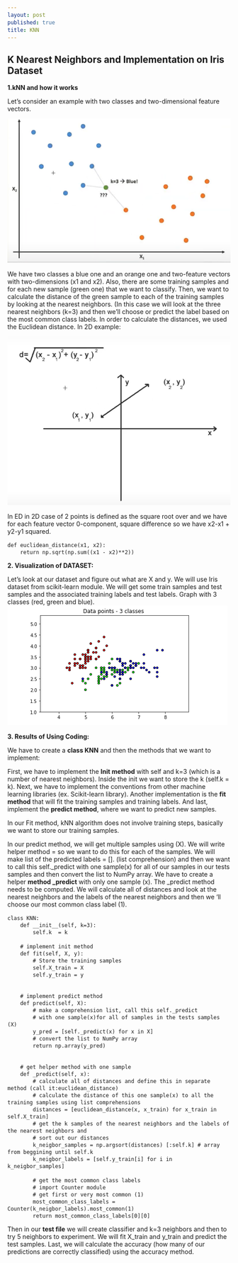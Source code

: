 ```yaml
---
layout: post
published: true
title: KNN
---
```


## K Nearest Neighbors and Implementation on Iris Dataset



**1.kNN and how it works**

Let’s consider an example with two classes and two-dimensional feature vectors.


![image](https://raw.githubusercontent.com/ivaben/Ivana-dashboard.github.io/master/img/knn_jpg.PNG)

We have two classes a blue one and an orange one and two-feature vectors with two-dimensions (x1 and x2).  Also, there are some training samples and for each new sample (green one) that we want to classify. Then, we want to calculate the distance of the green sample to each of the training samples by looking at the nearest neighbors. (In this case we will look at the three nearest neighbors (k=3) and then we’ll choose or predict the label based on the most common class labels.
In order to calculate the distances, we used the Euclidean distance.  In 2D example:

![image](https://github.com/ivaben/Ivana-dashboard.github.io/blob/master/img/ED_css.PNG)

In ED in 2D case of 2 points is defined as the square root over and we have for each feature vector 0-component, square difference so we have x2-x1 + y2-y1 squared.

~~~
def euclidean_distance(x1, x2):
    return np.sqrt(np.sum((x1 - x2)**2))
~~~


**2. Visualization of DATASET:**

Let’s look at our dataset and figure out what are X and y. We will use Iris dataset from scikit-learn module.
We will get some train samples and test samples and the associated training labels and test labels. 
Graph with 3 classes (red, green and blue).
![image](https://github.com/ivaben/Ivana-dashboard.github.io/blob/master/img/data_points.PNG)

**3. Results of Using Coding:**

We have to create a **class KNN** and then the methods that we want to implement:

First, we have to implement the **Init method** with self and k=3 (which is a number of nearest neighbors). Inside the init we want to store the k (self.k = k).
Next, we have to implement the conventions from other machine learning libraries (ex. Scikit-learn library).
Another implementation is the **fit method** that will fit the training samples and training labels.
And last, implement the **predict method**, where we want to predict new samples.

In our Fit method, kNN algorithm does not involve training steps, basically we want to store our training samples.

In our predict method, we will get multiple samples using (X). We will write helper method = so we want to do this for each of the samples. We will make list of the predicted labels = []. (list comprehension) and then we want to call this self._predict with one sample(x) for all of our samples in our tests samples and then convert the list to NumPy array. 
We have to create a helper **method _predict** with only one sample (x).
The _predict method needs to be computed. We will calculate all of distances and look at the nearest neighbors and the labels of the nearest neighbors and then we ‘ll choose our most common class label (1). 

~~~
class KNN:
    def __init__(self, k=3):
        self.k  = k
    
    # implement init method
    def fit(self, X, y):
        # Store the training samples
        self.X_train = X
        self.y_train = y


    # implement predict method
    def predict(self, X):
        # make a comprehension list, call this self._predict 
        # with one sample(x)for all of samples in the tests samples (X)
        y_pred = [self._predict(x) for x in X]
        # convert the list to NumPy array
        return np.array(y_pred)


    # get helper method with one sample
    def _predict(self, x):
        # calculate all of distances and define this in separate method (call it:euclidean_distance)
        # calculate the distance of this one sample(x) to all the training samples using list comprehensions
        distances = [euclidean_distance(x, x_train) for x_train in self.X_train]
        # get the k samples of the nearest neighbors and the labels of the nearest neighbors and
        # sort out our distances
        k_neigbor_samples = np.argsort(distances) [:self.k] # array from beggining until self.k
        k_neigbor_labels = [self.y_train[i] for i in k_neigbor_samples]

        # get the most common class labels
        # import Counter module
        # get first or very most common (1)
        most_common_class_labels = Counter(k_neigbor_labels).most_common(1)
        return most_common_class_labels[0][0]
~~~


Then in our **test file** we will create classifier and k=3 neighbors and then to try 5 neighbors to experiment. We will fit X_train and y_train and predict the test samples.  Last, we will calculate the accuracy (how many of our predictions are correctly classified) using the accuracy method.






